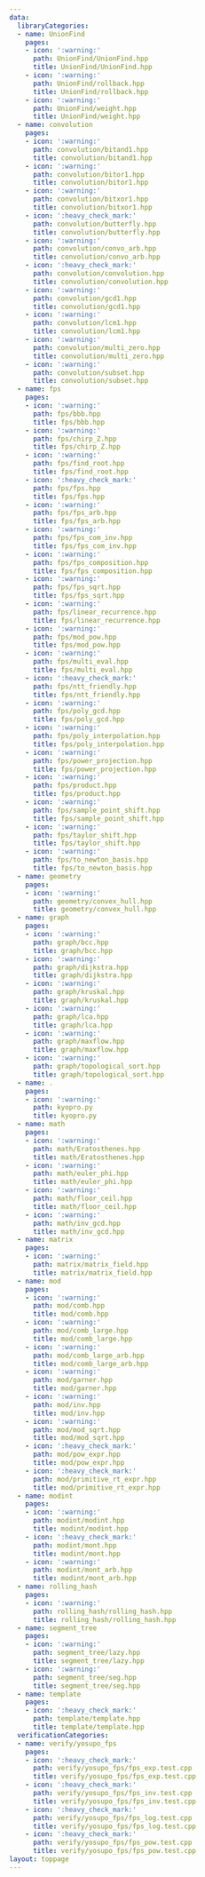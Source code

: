 ```yaml
---
data:
  libraryCategories:
  - name: UnionFind
    pages:
    - icon: ':warning:'
      path: UnionFind/UnionFind.hpp
      title: UnionFind/UnionFind.hpp
    - icon: ':warning:'
      path: UnionFind/rollback.hpp
      title: UnionFind/rollback.hpp
    - icon: ':warning:'
      path: UnionFind/weight.hpp
      title: UnionFind/weight.hpp
  - name: convolution
    pages:
    - icon: ':warning:'
      path: convolution/bitand1.hpp
      title: convolution/bitand1.hpp
    - icon: ':warning:'
      path: convolution/bitor1.hpp
      title: convolution/bitor1.hpp
    - icon: ':warning:'
      path: convolution/bitxor1.hpp
      title: convolution/bitxor1.hpp
    - icon: ':heavy_check_mark:'
      path: convolution/butterfly.hpp
      title: convolution/butterfly.hpp
    - icon: ':warning:'
      path: convolution/convo_arb.hpp
      title: convolution/convo_arb.hpp
    - icon: ':heavy_check_mark:'
      path: convolution/convolution.hpp
      title: convolution/convolution.hpp
    - icon: ':warning:'
      path: convolution/gcd1.hpp
      title: convolution/gcd1.hpp
    - icon: ':warning:'
      path: convolution/lcm1.hpp
      title: convolution/lcm1.hpp
    - icon: ':warning:'
      path: convolution/multi_zero.hpp
      title: convolution/multi_zero.hpp
    - icon: ':warning:'
      path: convolution/subset.hpp
      title: convolution/subset.hpp
  - name: fps
    pages:
    - icon: ':warning:'
      path: fps/bbb.hpp
      title: fps/bbb.hpp
    - icon: ':warning:'
      path: fps/chirp_Z.hpp
      title: fps/chirp_Z.hpp
    - icon: ':warning:'
      path: fps/find_root.hpp
      title: fps/find_root.hpp
    - icon: ':heavy_check_mark:'
      path: fps/fps.hpp
      title: fps/fps.hpp
    - icon: ':warning:'
      path: fps/fps_arb.hpp
      title: fps/fps_arb.hpp
    - icon: ':warning:'
      path: fps/fps_com_inv.hpp
      title: fps/fps_com_inv.hpp
    - icon: ':warning:'
      path: fps/fps_composition.hpp
      title: fps/fps_composition.hpp
    - icon: ':warning:'
      path: fps/fps_sqrt.hpp
      title: fps/fps_sqrt.hpp
    - icon: ':warning:'
      path: fps/linear_recurrence.hpp
      title: fps/linear_recurrence.hpp
    - icon: ':warning:'
      path: fps/mod_pow.hpp
      title: fps/mod_pow.hpp
    - icon: ':warning:'
      path: fps/multi_eval.hpp
      title: fps/multi_eval.hpp
    - icon: ':heavy_check_mark:'
      path: fps/ntt_friendly.hpp
      title: fps/ntt_friendly.hpp
    - icon: ':warning:'
      path: fps/poly_gcd.hpp
      title: fps/poly_gcd.hpp
    - icon: ':warning:'
      path: fps/poly_interpolation.hpp
      title: fps/poly_interpolation.hpp
    - icon: ':warning:'
      path: fps/power_projection.hpp
      title: fps/power_projection.hpp
    - icon: ':warning:'
      path: fps/product.hpp
      title: fps/product.hpp
    - icon: ':warning:'
      path: fps/sample_point_shift.hpp
      title: fps/sample_point_shift.hpp
    - icon: ':warning:'
      path: fps/taylor_shift.hpp
      title: fps/taylor_shift.hpp
    - icon: ':warning:'
      path: fps/to_newton_basis.hpp
      title: fps/to_newton_basis.hpp
  - name: geometry
    pages:
    - icon: ':warning:'
      path: geometry/convex_hull.hpp
      title: geometry/convex_hull.hpp
  - name: graph
    pages:
    - icon: ':warning:'
      path: graph/bcc.hpp
      title: graph/bcc.hpp
    - icon: ':warning:'
      path: graph/dijkstra.hpp
      title: graph/dijkstra.hpp
    - icon: ':warning:'
      path: graph/kruskal.hpp
      title: graph/kruskal.hpp
    - icon: ':warning:'
      path: graph/lca.hpp
      title: graph/lca.hpp
    - icon: ':warning:'
      path: graph/maxflow.hpp
      title: graph/maxflow.hpp
    - icon: ':warning:'
      path: graph/topological_sort.hpp
      title: graph/topological_sort.hpp
  - name: .
    pages:
    - icon: ':warning:'
      path: kyopro.py
      title: kyopro.py
  - name: math
    pages:
    - icon: ':warning:'
      path: math/Eratosthenes.hpp
      title: math/Eratosthenes.hpp
    - icon: ':warning:'
      path: math/euler_phi.hpp
      title: math/euler_phi.hpp
    - icon: ':warning:'
      path: math/floor_ceil.hpp
      title: math/floor_ceil.hpp
    - icon: ':warning:'
      path: math/inv_gcd.hpp
      title: math/inv_gcd.hpp
  - name: matrix
    pages:
    - icon: ':warning:'
      path: matrix/matrix_field.hpp
      title: matrix/matrix_field.hpp
  - name: mod
    pages:
    - icon: ':warning:'
      path: mod/comb.hpp
      title: mod/comb.hpp
    - icon: ':warning:'
      path: mod/comb_large.hpp
      title: mod/comb_large.hpp
    - icon: ':warning:'
      path: mod/comb_large_arb.hpp
      title: mod/comb_large_arb.hpp
    - icon: ':warning:'
      path: mod/garner.hpp
      title: mod/garner.hpp
    - icon: ':warning:'
      path: mod/inv.hpp
      title: mod/inv.hpp
    - icon: ':warning:'
      path: mod/mod_sqrt.hpp
      title: mod/mod_sqrt.hpp
    - icon: ':heavy_check_mark:'
      path: mod/pow_expr.hpp
      title: mod/pow_expr.hpp
    - icon: ':heavy_check_mark:'
      path: mod/primitive_rt_expr.hpp
      title: mod/primitive_rt_expr.hpp
  - name: modint
    pages:
    - icon: ':warning:'
      path: modint/modint.hpp
      title: modint/modint.hpp
    - icon: ':heavy_check_mark:'
      path: modint/mont.hpp
      title: modint/mont.hpp
    - icon: ':warning:'
      path: modint/mont_arb.hpp
      title: modint/mont_arb.hpp
  - name: rolling_hash
    pages:
    - icon: ':warning:'
      path: rolling_hash/rolling_hash.hpp
      title: rolling_hash/rolling_hash.hpp
  - name: segment_tree
    pages:
    - icon: ':warning:'
      path: segment_tree/lazy.hpp
      title: segment_tree/lazy.hpp
    - icon: ':warning:'
      path: segment_tree/seg.hpp
      title: segment_tree/seg.hpp
  - name: template
    pages:
    - icon: ':heavy_check_mark:'
      path: template/template.hpp
      title: template/template.hpp
  verificationCategories:
  - name: verify/yosupo_fps
    pages:
    - icon: ':heavy_check_mark:'
      path: verify/yosupo_fps/fps_exp.test.cpp
      title: verify/yosupo_fps/fps_exp.test.cpp
    - icon: ':heavy_check_mark:'
      path: verify/yosupo_fps/fps_inv.test.cpp
      title: verify/yosupo_fps/fps_inv.test.cpp
    - icon: ':heavy_check_mark:'
      path: verify/yosupo_fps/fps_log.test.cpp
      title: verify/yosupo_fps/fps_log.test.cpp
    - icon: ':heavy_check_mark:'
      path: verify/yosupo_fps/fps_pow.test.cpp
      title: verify/yosupo_fps/fps_pow.test.cpp
layout: toppage
---
```


